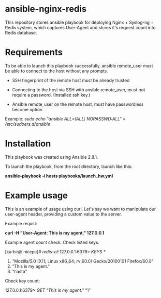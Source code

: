 # ansible-nginx-redis
This repository stores ansible playbook for deploying Nginx + Syslog-ng + Redis system, which captures User-Agent and stores it's request count into Redis database.


# Requirements

To be able to launch this playbook successfully, ansible remote_user must be able to connect to the host without any prompts.

- SSH fingerprint of the remote host must be already trusted

- Connecting to the host via SSH with ansible remote_user, must not require a password. (Installed ssh key.)

- Ansible remote_user on the remote host, must have passwordless become option.

Example:
*sudo echo "ansible ALL=(ALL) NOPASSWD:ALL" > /etc/sudoers.d/ansible*


# Installation

This playbook was created using Ansible 2.8.1.

To launch the playbook, from the root directory, launch like this:

**ansible-playbook -i hosts playbooks/launch_hw.yml**

# Example usage

This is an example of usage using curl. Let's say we want to manipulate our user-agent header, providing a custom value to the server.


Example requst:

**curl -H "User-Agent: This is my agent." 127.0.0.1**



Example agent count check. Check listed keys:

[karbir@ nicepc]# _redis-cli_
127.0.0.1:6379> _KEYS *_
1) "Mozilla/5.0 (X11; Linux x86_64; rv:60.0) Gecko/20100101 Firefox/60.0"
2) "This is my agent."
3) "hasta"

Check key count:

127.0.0.1:6379> _GET "This is my agent."_
"1"

